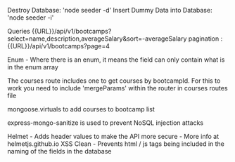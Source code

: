 Destroy Database: 'node seeder -d'
Insert Dummy Data into Database: 'node seeder -i'

Queries {{URL}}/api/v1/bootcamps?select=name,description,averageSalary&sort=-averageSalary
pagination : {{URL}}/api/v1/bootcamps?page=4

Enum - Where there is an enum, it means the field can only contain what is in the enum array

The courses route includes one to get courses by bootcampId. For this to work you need to include 'mergeParams' within the router in courses routes file

mongoose.virtuals to add courses to bootcamp list

express-mongo-sanitize is used to prevent NoSQL injection attacks

Helmet - Adds header values to make the API more secure - More info at helmetjs.github.io
XSS Clean - Prevents html / js tags being included in the naming of the fields in the database
